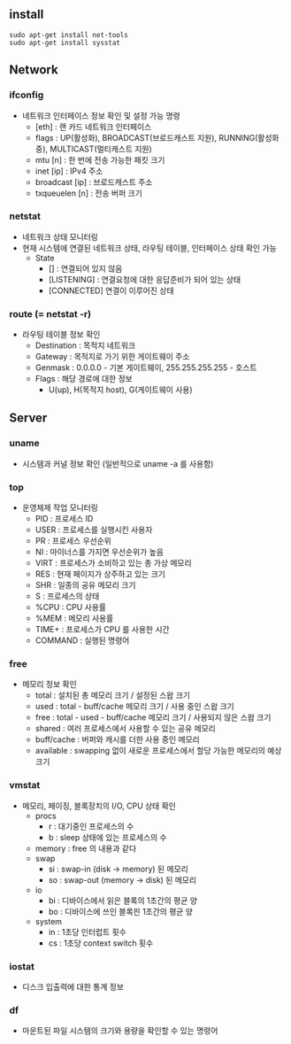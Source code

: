 ## install

```
sudo apt-get install net-tools
sudo apt-get install sysstat
```

## Network

### ifconfig

* 네트워크 인터페이스 정보 확인 및 설정 가능 명령
  * [eth] : 랜 카드 네트워크 인터페이스
  * flags : UP(활성화), BROADCAST(브로드캐스트 지원), RUNNING(활성화 중), MULTICAST(멀티캐스트 지원)
  * mtu [n] : 한 번에 전송 가능한 패킷 크기
  * inet [ip] : IPv4 주소
  * broadcast [ip] : 브로드캐스트 주소
  * txqueuelen [n] : 전송 버퍼 크기

### netstat

* 네트워크 상태 모니터링
* 현재 시스템에 연결된 네트워크 상태, 라우팅 테이블, 인터페이스 상태 확인 가능
  * State
    * [] : 연결되어 있지 않음
    * [LISTENING] : 연결요청에 대한 응답준비가 되어 있는 상태
    * [CONNECTED] 연결이 이루어진 상태

### route (= netstat -r)

* 라우팅 테이블 정보 확인
  * Destination : 목적지 네트워크
  * Gateway : 목적지로 가기 위한 게이트웨이 주소
  * Genmask : 0.0.0.0 - 기본 게이트웨이, 255.255.255.255 - 호스트
  * Flags : 해당 경로에 대한 정보
    * U(up), H(목적지 host), G(게이트웨이 사용)

## Server

### uname

* 시스템과 커널 정보 확인 (일반적으로 uname -a 를 사용함)

### top

* 운영체제 작업 모니터링
  * PID : 프로세스 ID
  * USER : 프로세스를 실행시킨 사용자
  * PR : 프로세스 우선순위
  * NI : 마이너스를 가지면 우선순위가 높음
  * VIRT : 프로세스가 소비하고 있는 총 가상 메모리
  * RES : 현재 페이지가 상주하고 있는 크기
  * SHR : 일종의 공유 메모리 크기
  * S : 프로세스의 상태
  * %CPU : CPU 사용률
  * %MEM : 메모리 사용률
  * TIME+ : 프로세스가 CPU 를 사용한 시간
  * COMMAND : 실행된 명령어

### free

* 메모리 정보 확인
  * total : 설치된 총 메모리 크기 / 설정된 스왑 크기
  * used : total - buff/cache 메모리 크기 / 사용 중인 스왑 크기
  * free : total - used - buff/cache 메모리 크기 / 사용되지 않은 스왑 크기
  * shared : 여러 프로세스에서 사용할 수 있는 공유 메모리
  * buff/cache : 버퍼와 캐시를 더한 사용 중인 메모리
  * available : swapping 없이 새로운 프로세스에서 할당 가능한 메모리의 예상 크기

### vmstat

* 메모리, 페이징, 블록장치의 I/O, CPU 상태 확인
  * procs
    * r : 대기중인 프로세스의 수
    * b : sleep 상태에 있는 프로세스의 수
  * memory : free 의 내용과 같다
  * swap
    * si : swap-in (disk -> memory) 된 메모리
    * so : swap-out (memory -> disk) 된 메모리
  * io
    * bi : 디바이스에서 읽은 블록의 1초간의 평균 양
    * bo : 디바이스에 쓰인 블록읜 1초간의 평균 양
  * system
    * in : 1초당 인터럽트 횟수
    * cs : 1초당 context switch 횟수

### iostat

* 디스크 입출력에 대한 통계 정보

### df

* 마운트된 파일 시스템의 크기와 용량을 확인할 수 있는 명령어
